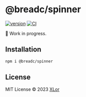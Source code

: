 # @breadc/spinner

[![version](https://img.shields.io/npm/v/@breadc/progress?label=@breadc/spinner)](https://www.npmjs.com/package/@breadc/spinner) [![CI](https://github.com/yjl9903/Breadc/actions/workflows/ci.yml/badge.svg)](https://github.com/yjl9903/Breadc/actions/workflows/ci.yml)

👷 Work in progress.

## Installation

```bash
npm i @breadc/spinner
```

## License

MIT License © 2023 [XLor](https://github.com/yjl9903)
